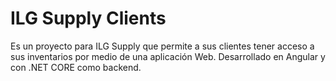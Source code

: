 # ILG Supply Clients

Es un proyecto para  ILG Supply que permite a sus clientes tener acceso a sus inventarios por medio de una aplicación Web. Desarrollado en Angular y con .NET CORE como backend.